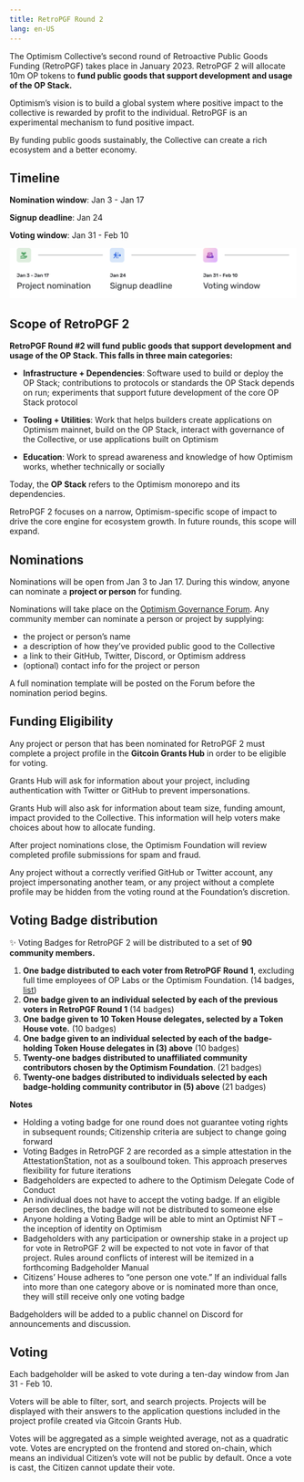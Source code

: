 ```yaml
---
title: RetroPGF Round 2
lang: en-US
---
```



The Optimism Collective’s second round of Retroactive Public Goods Funding (RetroPGF) takes place in January 2023. 
RetroPGF 2 will allocate 10m OP tokens to **fund public goods that support development and usage of the OP Stack.** 

Optimism’s vision is to build a global system where positive impact to the collective is rewarded by profit to the individual. 
RetroPGF is an experimental mechanism to fund positive impact. 

By funding public goods sustainably, the Collective can create a rich ecosystem and a better economy.

## Timeline

**Nomination window**: Jan 3 - Jan 17

**Signup deadline**: Jan 24

**Voting window**: Jan 31 - Feb 10

![Timeline](../../assets/docs/governance/rpfg-2/timeline.png)


## Scope of RetroPGF 2

**RetroPGF Round #2 will fund public goods that support development and usage of the OP Stack. This falls in three main categories:**

- **Infrastructure + Dependencies**: Software used to build or deploy the OP Stack; contributions to protocols or standards the OP Stack depends on run; experiments that support future development of the core OP Stack protocol

- **Tooling + Utilities**: Work that helps builders create applications on Optimism mainnet, build on the OP Stack, interact with governance of the Collective, or use applications built on Optimism

- **Education**: Work to spread awareness and knowledge of how Optimism works, whether technically or socially

Today, the **OP Stack** refers to the Optimism monorepo and its dependencies.

RetroPGF 2 focuses on a narrow, Optimism-specific scope of impact to drive the core engine for ecosystem growth. In future rounds, this scope will expand.


## Nominations

Nominations will be open from Jan 3 to Jan 17. During this window, anyone can nominate a **project or person** for funding.

Nominations will take place on the [Optimism Governance Forum](https://gov.optimism.io/). Any community member can nominate a person or project by supplying: 

- the project or person’s name
- a description of how they’ve provided public good to the Collective
- a link to their GitHub, Twitter, Discord, or Optimism address
- (optional) contact info for the project or person

A full nomination template will be posted on the Forum before the nomination period begins.


## Funding Eligibility

Any project or person that has been nominated for RetroPGF 2 must complete a project profile in the **Gitcoin Grants Hub** in order to be eligible for voting. 

Grants Hub will ask for information about your project, including authentication with Twitter or GitHub to prevent impersonations. 

Grants Hub will also ask for information about team size, funding amount, impact provided to the Collective. 
This information will help voters make choices about how to allocate funding. 

After project nominations close, the Optimism Foundation will review completed profile submissions for spam and fraud. 

Any project without a correctly verified GitHub or Twitter account, any project impersonating another team, or any project without a complete profile may be hidden from the voting round at the Foundation’s discretion.


## Voting Badge distribution

✨ Voting Badges for RetroPGF 2 will be distributed to a set of **90 community members.**

1. **One badge distributed to each voter from RetroPGF Round 1**, excluding full time employees of OP Labs or the Optimism Foundation. (14 badges, [list](https://docs.google.com/spreadsheets/d/1g4ilAByMNQsmlBC8cskQip7Ojd_qK6IhozJCyoVfU9k/edit#gid=0)) 
2. **One badge given to an individual selected by each of the previous voters in RetroPGF Round 1** (14 badges) 
3. **One badge given to 10 Token House delegates, selected by a Token House vote.** (10 badges)
4. **One badge given to an individual selected by each of the badge-holding Token House delegates in (3) above** (10 badges)
5. **Twenty-one badges distributed to unaffiliated community contributors chosen by the Optimism Foundation**. (21 badges)
6. **Twenty-one badges distributed to individuals selected by each badge-holding community contributor in (5) above** (21 badges)

**Notes**

- Holding a voting badge for one round does not guarantee voting rights in subsequent rounds; Citizenship criteria are subject to change going forward
- Voting Badges in RetroPGF 2 are recorded as a simple attestation in the AttestationStation, not as a soulbound token. This approach preserves flexibility for future iterations
- Badgeholders are expected to adhere to the Optimism Delegate Code of Conduct
- An individual does not have to accept the voting badge. If an eligible person declines, the badge will not be distributed to someone else
- Anyone holding a Voting Badge will be able to mint an Optimist NFT – the inception of identity on Optimism
- Badgeholders with any participation or ownership stake in a project up for vote in RetroPGF 2 will be expected to not vote in favor of that project. Rules around conflicts of interest will be itemized in a forthcoming Badgeholder Manual
- Citizens’ House adheres to “one person one vote.” If an individual falls into more than one category above or is nominated more than once, they will still receive only one voting badge

Badgeholders will be added to a public channel on Discord for announcements and discussion. 



## Voting

Each badgeholder will be asked to vote during a ten-day window from Jan 31 - Feb 10.

Voters will be able to filter, sort, and search projects. 
Projects will be displayed with their answers to the application questions included in the project profile created via Gitcoin Grants Hub.

Votes will be aggregated as a simple weighted average, not as a quadratic vote. 
Votes are encrypted on the frontend and stored on-chain, which means an individual Citizen’s vote will not be public by default. 
Once a vote is cast, the Citizen cannot update their vote.


